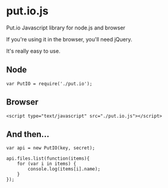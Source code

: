 put.io.js
=========

Put.io Javascript library for node.js and browser

If you're using it in the browser, you'll need jQuery.

It's really easy to use.

Node
----

	var PutIO = require('./put.io');

Browser
-------

	<script type="text/javascript" src="./put.io.js"></script>

And then...
-----------

	var api = new PutIO(key, secret);
	
	api.files.list(function(items){
		for (var i in items) {
			console.log(items[i].name);
		}
	});
